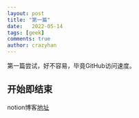 ```yaml
---
layout: post
title: "第一篇"
date:   2022-05-14
tags: [geek]
comments: true
author: crazyhan
---
```


第一篇尝试，好不容易，毕竟GitHub访问速度。

<!-- more -->

## 开始即结束

notion博客[地址](hanlinniao.notion.site)
